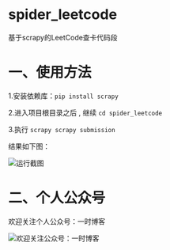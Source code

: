 # spider_leetcode
基于scrapy的LeetCode查卡代码段

# 一、使用方法

1.安装依赖库：`pip install scrapy`

2.进入项目根目录之后 , 继续 `cd spider_leetcode`

3.执行 `scrapy scrapy submission`

结果如下图：

![运行截图](https://upload-images.jianshu.io/upload_images/2208282-5ed39d34cbd7af8e.png?imageMogr2/auto-orient/strip%7CimageView2/2/w/1240)

# 二、个人公众号

欢迎关注个人公众号：一时博客


![欢迎关注公众号：一时博客](http://upload-images.jianshu.io/upload_images/2208282-7b270098f5d1e577.jpg?imageMogr2/auto-orient/strip%7CimageView2/2/w/1240)

